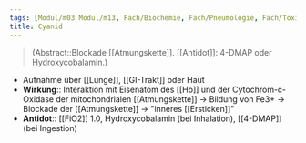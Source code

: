 ```yaml
---
tags: [Modul/m03 Modul/m13, Fach/Biochemie, Fach/Pneumologie, Fach/Toxikologie/Gift]
title: Cyanid
---
```

> (Abstract::Blockade [[Atmungskette]]. [[Antidot]]: 4-DMAP oder Hydroxycobalamin.)
- Aufnahme über [[Lunge]], [[GI-Trakt]] oder Haut  
- **Wirkung**:: Interaktion mit Eisenatom des [[Hb]] und der Cytochrom-c-Oxidase der mitochondrialen [[Atmungskette]] → Bildung von Fe3+ → Blockade der [[Atmungskette]] → "inneres [[Ersticken]]"
- **Antidot**:: [[FiO2]] 1.0, Hydroxycobalamin (bei Inhalation), [[4-DMAP]] (bei Ingestion)